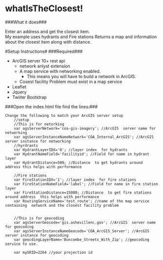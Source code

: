 whatIsTheClosest!
================

###What it does###

Enter an address and get the closest item.  
My example uses hydrants and Fire stations
Returns a map and information about the closest item along with distance.


#Setup Instructions#
###Required###
* ArcGIS server 10+  rest api 
	* network anlyst extension
	* A map service with networking enabled.  
		* This means you will have to build a network in ArcGIS. 
	* Cosest facility Problem must exist in a map service
* Leaflet
* Jquery
* Twiiter Bootstrap


###Open the index.html file find the lines:###
	
	Change the following to match your ArcGIS server setup
		//setup 
		//This is for netorking
		var agsServerNetwork='coa-gis-imagery'; //ArcGIS  server name for networking
		var agsServerInstanceNameNetwork='COA_Internal_ArcGIS'; //ArcGIS  server instance for networking
		//hyrdrants
		var HydrantLayerIDX='0'; //layer index  for hydrants
		var HydrantNameField='facilityid'; //Field for name in hydrant layer
		var HydrantDistance=500; //Distance  to get hydrants around address this helps with performance

		//Fire stations
		var FireStationIDX='1'; //layer index  for fire stations
		var FireStationNameField='label'; //Field for name in fire station layer
		var FireStationDistance=15000; //Distance  to get fire stations around address  this helps with performance
		var RoutingServiceName='test_route'; //name of the map service containing  network and the closest facility problem


		//This is for geocoding
		var agsServerGeocode='gis.ashevillenc.gov'; //ArcGIS  server name for geocoding
		var agsServerInstanceNameGeocode='COA_ArcGIS_Server'; //ArcGIS  server instance for geocoding
		var geocdingLayerName='Buncombe_Streets_With_Zip'; //geocoding service to use.

		var mySRID=2264 //your projection id